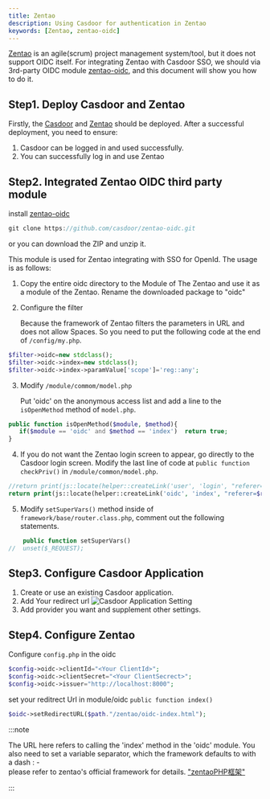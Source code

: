 ```yaml
---
title: Zentao
description: Using Casdoor for authentication in Zentao
keywords: [Zentao, zentao-oidc]
---
```


[Zentao](https://www.zentao.pm/) is an agile(scrum) project management system/tool, but it does not support OIDC itself. 
For integrating Zentao with Casdoor SSO, we should via 3rd-party OIDC module 
[zentao-oidc](https://github.com/casdoor/zentao-oidc), and this document will show you how to do it.

## Step1. Deploy Casdoor and Zentao
Firstly, the [Casdoor](/docs/basic/server-installation) and 
[Zentao](https://www.zentao.pm/download/zentao-community-edition-release-164-1100.html) should be deployed.
After a successful deployment, you need to ensure:

1. Casdoor can be logged in and used successfully.
2. You can successfully log in and use Zentao

## Step2. Integrated Zentao OIDC third party module
install [zentao-oidc](https://github.com/casdoor/zentao-oidc) 
```java
git clone https://github.com/casdoor/zentao-oidc.git
```
or you can download the ZIP and unzip it.

This module is used for Zentao integrating with SSO for OpenId. The usage is as follows:

1. Copy the entire oidc directory to the Module of The Zentao and use it as a module of the Zentao.
Rename the downloaded package to "oidc"

2. Configure the filter

   Because the framework of Zentao filters the parameters in URL and does not allow Spaces. 
So you need to put the following code at the end of `/config/my.php`.

 ```php
 $filter->oidc=new stdclass();
 $filter->oidc->index=new stdclass();
 $filter->oidc->index->paramValue['scope']='reg::any';
 ```

3. Modify `/module/commom/model.php`

   Put 'oidc' on the anonymous access list and add a line to the `isOpenMethod` method of `model.php`.
```php
public function isOpenMethod($module, $method){        
   if($module == 'oidc' and $method == 'index')  return true; 
}
```

4. If you do not want the Zentao login screen to appear, go directly to the Casdoor login screen. 
   Modify the last line of code at `public function checkPriv()` in `/module/common/model.php`. 
```php
//return print(js::locate(helper::createLink('user', 'login', "referer=$referer")));
return print(js::locate(helper::createLink('oidc', 'index', "referer=$referer")));
```

5. Modify `setSuperVars()` method inside of `framework/base/router.class.php`, 
comment out the following statements.
```php
    public function setSuperVars()
//  unset($_REQUEST);
```

## Step3. Configure Casdoor Application
1. Create or use an existing Casdoor application.
2. Add Your redirect url
   ![Casdoor Application Setting](/img/integration/clientId.png)
3. Add provider you want and supplement other settings.

## Step4. Configure Zentao
Configure `config.php` in the oidc
```php
$config->oidc->clientId="<Your ClientId>";
$config->oidc->clientSecret="<Your ClientSecrect>";
$config->oidc->issuer="http://localhost:8000";
```

set your reditrect Url in module/oidc `public function index()`
```php
$oidc->setRedirectURL($path."/zentao/oidc-index.html");
```

:::note

The URL here refers to calling the 'index' method in the 'oidc' module. You also need to set a variable separator, 
which the framework defaults to with a dash : -  
please refer to zentao's official framework for details. 
["zentaoPHP框架"](https://devel.easycorp.cn/book/zentaophphelp/about-10.html)

:::
